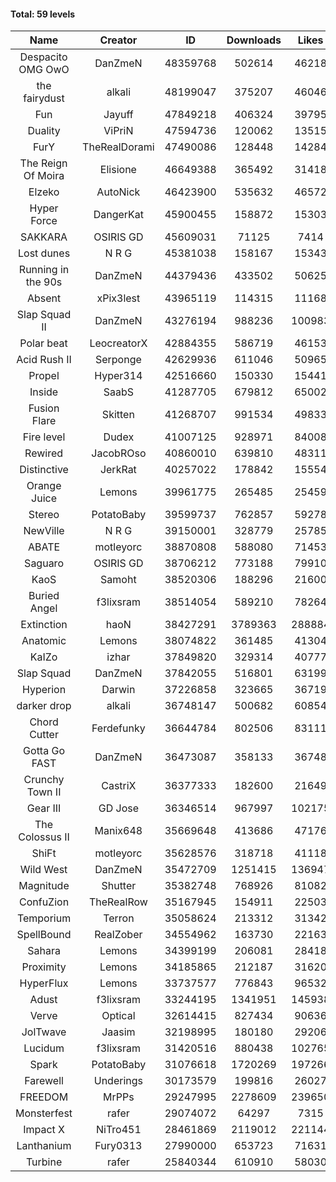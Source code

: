 #### Total: 59 levels

| Name | Creator | ID | Downloads | Likes |
|:---:|:---:|:---:|:---:|:---:|
| Despacito OMG OwO | DanZmeN | 48359768 | 502614 | 46218
| the fairydust | alkali | 48199047 | 375207 | 46046
| Fun | Jayuff | 47849218 | 406324 | 39795
| Duality | ViPriN | 47594736 | 120062 | 13515
| FurY | TheRealDorami | 47490086 | 128448 | 14284
| The Reign Of Moira | Elisione | 46649388 | 365492 | 31418
| Elzeko | AutoNick | 46423900 | 535632 | 46572
| Hyper Force | DangerKat | 45900455 | 158872 | 15303
| SAKKARA | OSIRIS GD | 45609031 | 71125 | 7414
| Lost dunes | N R G | 45381038 | 158167 | 15343
| Running in the 90s | DanZmeN | 44379436 | 433502 | 50625
| Absent | xPix3lest | 43965119 | 114315 | 11168
| Slap Squad II | DanZmeN | 43276194 | 988236 | 100983
| Polar beat | LeocreatorX | 42884355 | 586719 | 46153
| Acid Rush II | Serponge | 42629936 | 611046 | 50965
| Propel | Hyper314 | 42516660 | 150330 | 15441
| Inside | SaabS | 41287705 | 679812 | 65002
| Fusion Flare | Skitten | 41268707 | 991534 | 49833
| Fire level | Dudex | 41007125 | 928971 | 84008
| Rewired | JacobROso | 40860010 | 639810 | 48311
| Distinctive | JerkRat | 40257022 | 178842 | 15554
| Orange Juice | Lemons | 39961775 | 265485 | 25459
| Stereo | PotatoBaby | 39599737 | 762857 | 59278
| NewVille | N R G | 39150001 | 328779 | 25785
| ABATE | motleyorc | 38870808 | 588080 | 71453
| Saguaro | OSIRIS GD | 38706212 | 773188 | 79910
| KaoS | Samoht | 38520306 | 188296 | 21600
| Buried Angel | f3lixsram | 38514054 | 589210 | 78264
| Extinction | haoN | 38427291 | 3789363 | 288884
| Anatomic | Lemons | 38074822 | 361485 | 41304
| KaIZo | izhar | 37849820 | 329314 | 40777
| Slap Squad | DanZmeN | 37842055 | 516801 | 63199
| Hyperion | Darwin | 37226858 | 323665 | 36719
| darker drop | alkali | 36748147 | 500682 | 60854
| Chord Cutter | Ferdefunky | 36644784 | 802506 | 83111
| Gotta Go FAST | DanZmeN | 36473087 | 358133 | 36748
| Crunchy Town II | CastriX | 36377333 | 182600 | 21649
| Gear III | GD Jose | 36346514 | 967997 | 102175
| The Colossus II | Manix648 | 35669648 | 413686 | 47176
| ShiFt | motleyorc | 35628576 | 318718 | 41118
| Wild West | DanZmeN | 35472709 | 1251415 | 136947
| Magnitude | Shutter | 35382748 | 768926 | 81082
| ConfuZion | TheRealRow | 35167945 | 154911 | 22503
| Temporium | Terron | 35058624 | 213312 | 31342
| SpellBound | RealZober | 34554962 | 163730 | 22163
| Sahara | Lemons | 34399199 | 206081 | 28418
| Proximity | Lemons | 34185865 | 212187 | 31620
| HyperFlux | Lemons | 33737577 | 776843 | 96532
| Adust | f3lixsram | 33244195 | 1341951 | 145938
| Verve | Optical | 32614415 | 827434 | 90636
| JolTwave | Jaasim | 32198995 | 180180 | 29206
| Lucidum | f3lixsram | 31420516 | 880438 | 102765
| Spark | PotatoBaby | 31076618 | 1720269 | 197266
| Farewell | Underings | 30173579 | 199816 | 26027
| FREEDOM | MrPPs | 29247995 | 2278609 | 239650
| Monsterfest | rafer | 29074072 | 64297 | 7315
| Impact X | NiTro451 | 28461869 | 2119012 | 221144
| Lanthanium | Fury0313 | 27990000 | 653723 | 71631
| Turbine | rafer | 25840344 | 610910 | 58030
